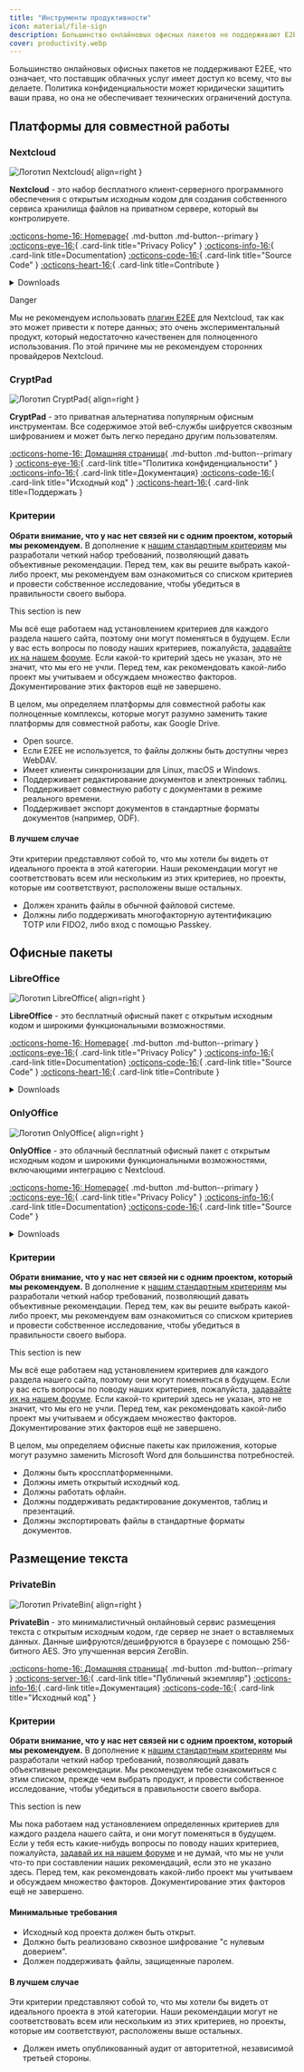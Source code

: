 ```yaml
---
title: "Инструменты продуктивности"
icon: material/file-sign
description: Большинство онлайновых офисных пакетов не поддерживают E2EE, что означает, что поставщик облачных услуг имеет доступ ко всему, что вы делаете.
cover: productivity.webp
---
```


Большинство онлайновых офисных пакетов не поддерживают E2EE, что означает, что поставщик облачных услуг имеет доступ ко всему, что вы делаете. Политика конфиденциальности может юридически защитить ваши права, но она не обеспечивает технических ограничений доступа.

## Платформы для совместной работы

### Nextcloud

<div class="admonition recommendation" markdown>

![Логотип Nextcloud](assets/img/productivity/nextcloud.svg){ align=right }

**Nextcloud** - это набор бесплатного клиент-серверного программного обеспечения с открытым исходным кодом для создания собственного сервиса хранилища файлов на приватном сервере, который вы контролируете.

[:octicons-home-16: Homepage](https://nextcloud.com){ .md-button .md-button--primary }
[:octicons-eye-16:](https://nextcloud.com/privacy){ .card-link title="Privacy Policy" }
[:octicons-info-16:](https://nextcloud.com/support/){ .card-link title=Documentation}
[:octicons-code-16:](https://github.com/nextcloud){ .card-link title="Source Code" }
[:octicons-heart-16:](https://nextcloud.com/contribute/){ .card-link title=Contribute }

<details class="downloads" markdown>
<summary>Downloads</summary>

- [:simple-googleplay: Google Play](https://play.google.com/store/apps/details?id=com.nextcloud.client)
- [:simple-appstore: App Store](https://apps.apple.com/app/id1125420102)
- [:simple-github: GitHub](https://github.com/nextcloud/android/releases)
- [:simple-windows11: Windows](https://nextcloud.com/install/#install-clients)
- [:simple-apple: macOS](https://nextcloud.com/install/#install-clients)
- [:simple-linux: Linux](https://nextcloud.com/install/#install-clients)

</details>

</div>

<div class="admonition danger" markdown>
<p class="admonition-title">Danger</p>

Мы не рекомендуем использовать [плагин E2EE](https://apps.nextcloud.com/apps/end_to_end_encryption) для Nextcloud, так как это может привести к потере данных; это очень экспериментальный продукт, который недостаточно качественен для полноценного использования. По этой причине мы не рекомендуем сторонних провайдеров Nextcloud.

</div>

### CryptPad

<div class="admonition recommendation" markdown>

![Логотип CryptPad](assets/img/productivity/cryptpad.svg){ align=right }

**CryptPad** - это приватная альтернатива популярным офисным инструментам. Все содержимое этой веб-службы шифруется сквозным шифрованием и может быть легко передано другим пользователям.

[:octicons-home-16: Домашняя страница](https://cryptpad.fr){ .md-button .md-button--primary }
[:octicons-eye-16:](https://cryptpad.fr/pad/#/2/pad/view/GcNjAWmK6YDB3EO2IipRZ0fUe89j43Ryqeb4fjkjehE/){ .card-link title="Политика конфиденциальности" }
[:octicons-info-16:](https://docs.cryptpad.fr/){ .card-link title=Документация}
[:octicons-code-16:](https://github.com/xwiki-labs/cryptpad){ .card-link title="Исходный код" }
[:octicons-heart-16:](https://opencollective.com/cryptpad){ .card-link title=Поддержать }

</details>

</div>

### Критерии

**Обрати внимание, что у нас нет связей ни с одним проектом, который мы рекомендуем.** В дополнение к [нашим стандартным критериям](about/criteria.md) мы разработали четкий набор требований, позволяющий давать объективные рекомендации. Перед тем, как вы решите выбрать какой-либо проект, мы рекомендуем вам ознакомиться со списком критериев и провести собственное исследование, чтобы убедиться в правильности своего выбора.

<div class="admonition example" markdown>
<p class="admonition-title">This section is new</p>

Мы всё еще работаем над установлением критериев для каждого раздела нашего сайта, поэтому они могут поменяться в будущем. Если у вас есть вопросы по поводу наших критериев, пожалуйста, [задавайте их на нашем форуме](https://discuss.privacyguides.net/latest). Если какой-то критерий здесь не указан, это не значит, что мы его не учли. Перед тем, как рекомендовать какой-либо проект мы учитываем и обсуждаем множество факторов. Документирование этих факторов ещё не завершено.

</div>

В целом, мы определяем платформы для совместной работы как полноценные комплексы, которые могут разумно заменить такие платформы для совместной работы, как Google Drive.

- Open source.
- Если E2EE не используется, то файлы должны быть доступны через WebDAV.
- Имеет клиенты синхронизации для Linux, macOS и Windows.
- Поддерживает редактирование документов и электронных таблиц.
- Поддерживает совместную работу с документами в режиме реального времени.
- Поддерживает экспорт документов в стандартные форматы документов (например, ODF).

#### В лучшем случае

Эти критерии представляют собой то, что мы хотели бы видеть от идеального проекта в этой категории. Наши рекомендации могут не соответствовать всем или нескольким из этих критериев, но проекты, которые им соответствуют, расположены выше остальных.

- Должен хранить файлы в обычной файловой системе.
- Должны либо поддерживать многофакторную аутентификацию TOTP или FIDO2, либо вход с помощью Passkey.

## Офисные пакеты

### LibreOffice

<div class="admonition recommendation" markdown>

![Логотип LibreOffice](assets/img/productivity/libreoffice.svg){ align=right }

**LibreOffice** - это бесплатный офисный пакет с открытым исходным кодом и широкими функциональными возможностями.

[:octicons-home-16: Homepage](https://www.libreoffice.org){ .md-button .md-button--primary }
[:octicons-eye-16:](https://www.libreoffice.org/about-us/privacy/privacy-policy-en/){ .card-link title="Privacy Policy" }
[:octicons-info-16:](https://documentation.libreoffice.org/en/english-documentation/){ .card-link title=Documentation}
[:octicons-code-16:](https://www.libreoffice.org/about-us/source-code){ .card-link title="Source Code" }
[:octicons-heart-16:](https://www.libreoffice.org/donate/){ .card-link title=Contribute }

<details class="downloads" markdown>
<summary>Downloads</summary>

- [:simple-googleplay: Google Play](https://www.libreoffice.org/download/android-and-ios/)
- [:simple-appstore: App Store](https://www.libreoffice.org/download/android-and-ios/)
- [:simple-windows11: Windows](https://www.libreoffice.org/download/download/)
- [:simple-apple: macOS](https://www.libreoffice.org/download/download/)
- [:simple-linux: Linux](https://www.libreoffice.org/download/download/)
- [:simple-flathub: Flathub](https://flathub.org/apps/details/org.libreoffice.LibreOffice)

</details>

</div>

### OnlyOffice

<div class="admonition recommendation" markdown>

![Логотип OnlyOffice](assets/img/productivity/onlyoffice.svg){ align=right }

**OnlyOffice** - это облачный бесплатный офисный пакет с открытым исходным кодом и широкими функциональными возможностями, включающими интеграцию с Nextcloud.

[:octicons-home-16: Homepage](https://www.onlyoffice.com){ .md-button .md-button--primary }
[:octicons-eye-16:](https://help.onlyoffice.com/products/files/doceditor.aspx?fileid=5048502&doc=SXhWMEVzSEYxNlVVaXJJeUVtS0kyYk14YWdXTEFUQmRWL250NllHNUFGbz0_IjUwNDg1MDIi0){ .card-link title="Privacy Policy" }
[:octicons-info-16:](https://helpcenter.onlyoffice.com/userguides.aspx){ .card-link title=Documentation}
[:octicons-code-16:](https://github.com/ONLYOFFICE){ .card-link title="Source Code" }

<details class="downloads" markdown>
<summary>Downloads</summary>

- [:simple-googleplay: Google Play](https://play.google.com/store/apps/details?id=com.onlyoffice.documents)
- [:simple-appstore: App Store](https://apps.apple.com/app/id944896972)
- [:simple-windows11: Windows](https://www.onlyoffice.com/download-desktop.aspx)
- [:simple-apple: macOS](https://www.onlyoffice.com/download-desktop.aspx)
- [:simple-linux: Linux](https://www.onlyoffice.com/download-desktop.aspx)
- [:simple-flathub: Flathub](https://flathub.org/apps/details/org.onlyoffice.desktopeditors)

</details>

</div>

### Критерии

**Обрати внимание, что у нас нет связей ни с одним проектом, который мы рекомендуем.** В дополнение к [нашим стандартным критериям](about/criteria.md) мы разработали четкий набор требований, позволяющий давать объективные рекомендации. Перед тем, как вы решите выбрать какой-либо проект, мы рекомендуем вам ознакомиться со списком критериев и провести собственное исследование, чтобы убедиться в правильности своего выбора.

<div class="admonition example" markdown>
<p class="admonition-title">This section is new</p>

Мы всё еще работаем над установлением критериев для каждого раздела нашего сайта, поэтому они могут поменяться в будущем. Если у вас есть вопросы по поводу наших критериев, пожалуйста, [задавайте их на нашем форуме](https://discuss.privacyguides.net/latest). Если какой-то критерий здесь не указан, это не значит, что мы его не учли. Перед тем, как рекомендовать какой-либо проект мы учитываем и обсуждаем множество факторов. Документирование этих факторов ещё не завершено.

</div>

В целом, мы определяем офисные пакеты как приложения, которые могут разумно заменить Microsoft Word для большинства потребностей.

- Должны быть кроссплатформенными.
- Должны иметь открытый исходный код.
- Должны работать офлайн.
- Должны поддерживать редактирование документов, таблиц и презентаций.
- Должны экспортировать файлы в стандартные форматы документов.

## Размещение текста

### PrivateBin

<div class="admonition recommendation" markdown>

![Логотип PrivateBin](assets/img/productivity/privatebin.svg){ align=right }

**PrivateBin** - это минималистичный онлайновый сервис размещения текста с открытым исходным кодом, где сервер не знает о вставляемых данных. Данные шифруются/дешифруются в браузере с помощью 256-битного AES. Это улучшенная версия ZeroBin.

[:octicons-home-16: Домашняя страница](https://privatebin.info){ .md-button .md-button--primary }
[:octicons-server-16:](https://privatebin.info/directory/){ .card-link title="Публичный экземпляр"}
[:octicons-info-16:](https://github.com/PrivateBin/PrivateBin/wiki/FAQ){ .card-link title=Документация}
[:octicons-code-16:](https://github.com/PrivateBin/PrivateBin){ .card-link title="Исходный код" }

</details>

</div>

### Критерии

**Обрати внимание, что у нас нет связей ни с одним проектом, который мы рекомендуем.** В дополнение к [нашим стандартным критериям](about/criteria.md) мы разработали четкий набор требований, позволяющий давать объективные рекомендации. Мы рекомендуем тебе ознакомиться с этим списком, прежде чем выбрать продукт, и провести собственное исследование, чтобы убедиться в правильности своего выбора.

<div class="admonition example" markdown>
<p class="admonition-title">This section is new</p>

Мы пока работаем над установлением определенных критериев для каждого раздела нашего сайта, и они могут поменяться в будущем. Если у тебя есть какие-нибудь вопросы по поводу наших критериев, пожалуйста, [задавай их на нашем форуме](https://discuss.privacyguides.net/latest) и не думай, что мы не учли что-то при составлении наших рекомендаций, если это не указано здесь. Перед тем, как рекомендовать какой-либо проект мы учитываем и обсуждаем множество факторов. Документирование этих факторов ещё не завершено.

</div>

#### Минимальные требования

- Исходный код проекта должен быть открыт.
- Должно быть реализовано сквозное шифрование "с нулевым доверием".
- Должен поддерживать файлы, защищенные паролем.

#### В лучшем случае

Эти критерии представляют собой то, что мы хотели бы видеть от идеального проекта в этой категории. Наши рекомендации могут не соответствовать всем или нескольким из этих критериев, но проекты, которые им соответствуют, расположены выше остальных.

- Должен иметь опубликованный аудит от авторитетной, независимой третьей стороны.
